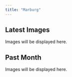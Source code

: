 ```yaml
---
title: "Marburg"
---
```


## Latest Images

Images will be displayed here.

## Past Month

Images will be displayed here.
